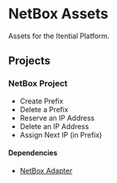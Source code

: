 # NetBox Assets
Assets for the Itential Platform.

## Projects
### NetBox Project
- Create Prefix
- Delete a Prefix
- Reserve an IP Address
- Delete an IP Address
- Assign Next IP (in Prefix)

#### Dependencies
- [NetBox Adapter](https://gitlab.com/itentialopensource/adapters/adapter-netbox_v33)
